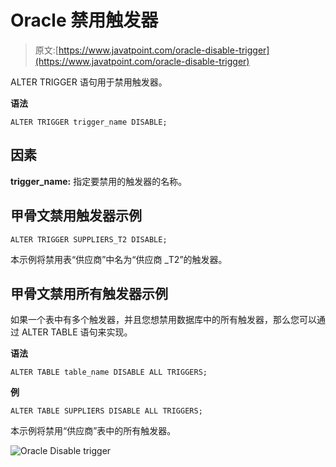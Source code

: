 # Oracle 禁用触发器

> 原文:[https://www.javatpoint.com/oracle-disable-trigger](https://www.javatpoint.com/oracle-disable-trigger)

ALTER TRIGGER 语句用于禁用触发器。

**语法**

```
ALTER TRIGGER trigger_name DISABLE; 

```

## 因素

**trigger_name:** 指定要禁用的触发器的名称。

## 甲骨文禁用触发器示例

```
ALTER TRIGGER SUPPLIERS_T2 DISABLE; 

```

本示例将禁用表“供应商”中名为“供应商 _T2”的触发器。

## 甲骨文禁用所有触发器示例

如果一个表中有多个触发器，并且您想禁用数据库中的所有触发器，那么您可以通过 ALTER TABLE 语句来实现。

**语法**

```
ALTER TABLE table_name DISABLE ALL TRIGGERS; 

```

**例**

```
ALTER TABLE SUPPLIERS DISABLE ALL TRIGGERS;

```

本示例将禁用“供应商”表中的所有触发器。

![Oracle Disable trigger](../Images/4c9d7dec85111e3d7968c2e0b2d632f8.png)